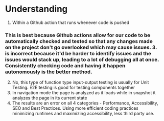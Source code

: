 # Understanding
1. Within a Github action that runs whenever code is pushed 
### This is best because Github actions allow for our code to be automatically checked and tested so that any changes made on the project don't go overlooked which may cause issues. 3. is incorrect because it'd be harder to identify issues and the issues would stack up, leading to a lot of debugging all at once. Consistently checking code and having it happen autonomously is the better method.
2. No, this type of function type input-output testing is usually for Unit Testing. E2E testing is good for testing components together 
3. In navigation mode the page is analyzed as it loads while in snapshot it analyzes the page in its current state
4. The results are an error on all 4 categories - Performance, Accessibility, SEO and Best Practices. Using more efficient coding practices minimizing runtimes and maximizing accessibility, less third party use.





